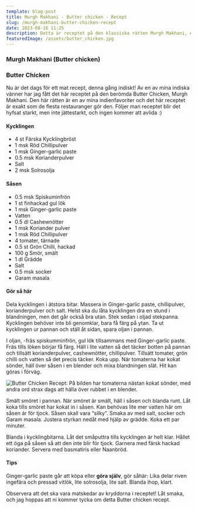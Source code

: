 ```yaml
---
template: blog-post
title: Murgh Makhani - Butter chicken - Recept
slug: /murgh-makhani-butter-chicken-recept
date: 2023-08-16 11:25
description: Detta är receptet på den klassiska rätten Murgh Makhani, eller Butter chicken som den kanske är mer känd som. Följer man receptet rakt av blir det Indienstark, vilket i den här maträtten inte är jättestarkt.
featuredImage: /assets/butter_chicken.jpg
---
```

### Murgh Makhani (Butter chicken)
### Butter Chicken

Nu är det dags för ett mat recept, denna gång indiskt! Av en av mina indiska vänner har jag fått det här receptet på den berömda Butter Chicken, Murgh Makhani. Den här rätten är en av mina indienfavoriter och det här receptet är exakt som de flesta restauranger gör den. Följer man receptet blir det hyfsat starkt, men inte jättestarkt, och ingen kommer att avlida :)  

#### Kycklingen

- 4 st Färska Kycklingbröst
- 1 msk Röd Chillipulver
- 1 msk Ginger-garlic paste
- 0.5 msk Korianderpulver
- Salt
- 2 msk Solrosolja

#### Såsen

- 0.5 msk Spiskuminfrön
- 1 st finhackad gul lök
- 1 msk Ginger-garlic paste
- Vatten
- 0.5 dl Cashewnötter
- 1 msk Koriander pulver
- 1 msk Röd Chillipulver
- 4 tomater, tärnade
- 0.5 st Grön Chilli, hackad
- 100 g Smör, smält
- 1 dl Grädde
- Salt
- 0.5 msk socker
- Garam masala

#### Gör så här

Dela kycklingen i ätstora bitar. Massera in Ginger-garlic paste, chillipulver, korianderpulver och salt. Helst ska du låta kycklingen dra en stund i blandningen, men det går också bra utan. Stek sedan i oljad stekpanna. Kycklingen behöver inte bli genomklar, bara få färg på ytan.
Ta ut kycklingen ur pannan och ställ åt sidan, spara oljan i pannan.  

I oljan, -fräs spiskumminfrön, gul lök tillsammans med Ginger-garlic paste. Fräs tills löken börjar få färg.
Häll i lite vatten så det täcker botten på pannan och tillsätt korianderpulver, cashewnötter, chillipulver.
Tillsätt tomater, grön chilli och vatten så det precis täcker. Koka upp.
När tomaterna har kokat sönder, häll över såsen i en blender och mixa blandningen slät. Hit kan göras i förväg.  

![Butter Chicken Recept: På bilden har tomaterna nästan kokat sönder, med andra ord strax dags att hälla över rubbet i en blender.](/assets/butter-chicken-in-progress.jpg)

Smält smöret i pannan. När smöret är smält, häll i såsen och blanda runt. Låt koka tills smöret har kokat in i såsen. Kan behövas lite mer vatten här om såsen är för tjock. Såsen skall vara “silky”.
Smaka av med salt, socker och Garam masala. Justera styrkan nedåt med hjälp av grädde. Koka ett par minuter.  

Blanda i kycklingbitarna. Låt det småputtra tills kycklingen är helt klar. Hållet ett öga på såsen så att den inte blir för tjock.
Garnera med färsk hackad koriander. Servera med basmatiris eller Naanbröd.

#### Tips

Ginger-garlic paste går att köpa eller **göra själv**, gör såhär:
Lika delar riven ingefära och pressad vitlök, lite solrosolja, lite salt. Blanda ihop, klart.  

Observera att det ska vara matskedar av kryddorna i receptet! Låt smaka, och jag hoppas att ni kommer tycka om detta Butter chicken recept.